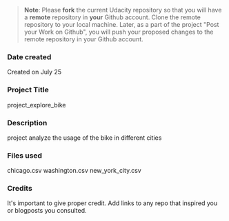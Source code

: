 >**Note**: Please **fork** the current Udacity repository so that you will have a **remote** repository in **your** Github account. Clone the remote repository to your local machine. Later, as a part of the project "Post your Work on Github", you will push your proposed changes to the remote repository in your Github account.

### Date created
Created on July 25

### Project Title
project_explore_bike

### Description
project analyze the usage of the bike in different cities

### Files used
chicago.csv washington.csv new_york_city.csv

### Credits
It's important to give proper credit. Add links to any repo that inspired you or blogposts you consulted.

